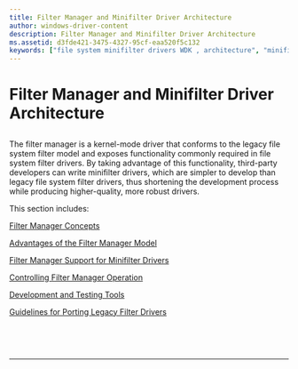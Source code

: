 ```yaml
---
title: Filter Manager and Minifilter Driver Architecture
author: windows-driver-content
description: Filter Manager and Minifilter Driver Architecture
ms.assetid: d3fde421-3475-4327-95cf-eaa520f5c132
keywords: ["file system minifilter drivers WDK , architecture", "minifilter drivers WDK , architecture", "filter manager WDK file system minifilter", "file system minifilter drivers WDK , filter manager", "minifilter drivers WDK , filter manager"]
---
```


# Filter Manager and Minifilter Driver Architecture


## <span id="ddk_writing_a_driverentry_routine_for_a_minifilter_driver_if"></span><span id="DDK_WRITING_A_DRIVERENTRY_ROUTINE_FOR_A_MINIFILTER_DRIVER_IF"></span>


The filter manager is a kernel-mode driver that conforms to the legacy file system filter model and exposes functionality commonly required in file system filter drivers. By taking advantage of this functionality, third-party developers can write minifilter drivers, which are simpler to develop than legacy file system filter drivers, thus shortening the development process while producing higher-quality, more robust drivers.

This section includes:

[Filter Manager Concepts](filter-manager-concepts.md)

[Advantages of the Filter Manager Model](advantages-of-the-filter-manager-model.md)

[Filter Manager Support for Minifilter Drivers](filter-manager-support-for-minifilter-drivers.md)

[Controlling Filter Manager Operation](controlling-filter-manager-operation.md)

[Development and Testing Tools](development-and-testing-tools.md)

[Guidelines for Porting Legacy Filter Drivers](guidelines-for-porting-legacy-filter-drivers.md)

 

 


--------------------
